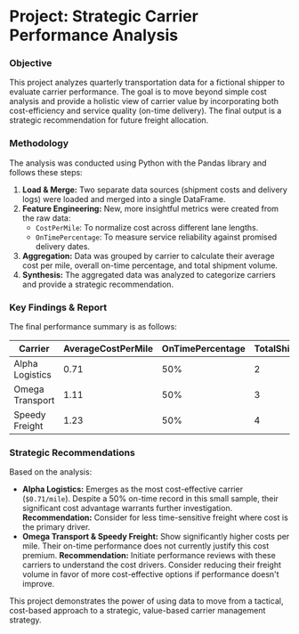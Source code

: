 # Project: Strategic Carrier Performance Analysis

### Objective
This project analyzes quarterly transportation data for a fictional shipper to evaluate carrier performance. The goal is to move beyond simple cost analysis and provide a holistic view of carrier value by incorporating both cost-efficiency and service quality (on-time delivery). The final output is a strategic recommendation for future freight allocation.

### Methodology
The analysis was conducted using Python with the Pandas library and follows these steps:
1.  **Load & Merge:** Two separate data sources (shipment costs and delivery logs) were loaded and merged into a single DataFrame.
2.  **Feature Engineering:** New, more insightful metrics were created from the raw data:
    - `CostPerMile`: To normalize cost across different lane lengths.
    - `OnTimePercentage`: To measure service reliability against promised delivery dates.
3.  **Aggregation:** Data was grouped by carrier to calculate their average cost per mile, overall on-time percentage, and total shipment volume.
4.  **Synthesis:** The aggregated data was analyzed to categorize carriers and provide a strategic recommendation.

### Key Findings & Report
The final performance summary is as follows:

| Carrier           | AverageCostPerMile | OnTimePercentage | TotalShipments |
|-------------------|--------------------|------------------|----------------|
| Alpha Logistics   | 0.71               | 50%              | 2              |
| Omega Transport   | 1.11               | 50%              | 3              |
| Speedy Freight    | 1.23               | 50%              | 4              |


### Strategic Recommendations

Based on the analysis:

-   **Alpha Logistics:** Emerges as the most cost-effective carrier (`$0.71/mile`). Despite a 50% on-time record in this small sample, their significant cost advantage warrants further investigation. **Recommendation:** Consider for less time-sensitive freight where cost is the primary driver.
-   **Omega Transport & Speedy Freight:** Show significantly higher costs per mile. Their on-time performance does not currently justify this cost premium. **Recommendation:** Initiate performance reviews with these carriers to understand the cost drivers. Consider reducing their freight volume in favor of more cost-effective options if performance doesn't improve.

This project demonstrates the power of using data to move from a tactical, cost-based approach to a strategic, value-based carrier management strategy.
